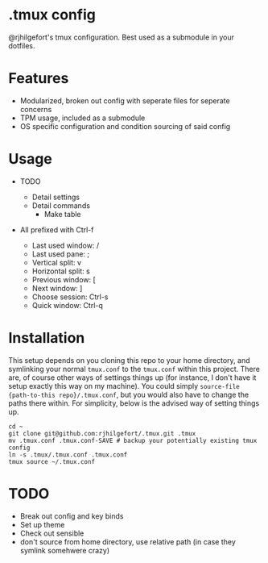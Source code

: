 # .tmux config
@rjhilgefort's tmux configuration. Best used as a submodule in your dotfiles.

# Features
- Modularized, broken out config with seperate files for seperate concerns
- TPM usage, included as a submodule
- OS specific configuration and condition sourcing of said config

# Usage
- TODO
  - Detail settings
  - Detail commands
    - Make table

- All prefixed with Ctrl-f
  - Last used window: /
  - Last used pane:   ;
  - Vertical split:   v
  - Horizontal split: s
  - Previous window:  [
  - Next window:      ]
  - Choose session:   Ctrl-s
  - Quick window:     Ctrl-q

# Installation

This setup depends on you cloning this repo to your home directory, and symlinking your normal `tmux.conf` to the `tmux.conf` within this project. There are, of course other ways of settings things up (for instance, I don't have it setup exactly this way on my machine). You could simply `source-file {path-to-this repo}/.tmux.conf`, but you would also have to change the paths there within. For simplicity, below is the advised way of setting things up.

```shell
cd ~
git clone git@github.com:rjhilgefort/.tmux.git .tmux
mv .tmux.conf .tmux.conf-SAVE # backup your potentially existing tmux config
ln -s .tmux/.tmux.conf .tmux.conf
tmux source ~/.tmux.conf
```

# TODO
- Break out config and key binds
- Set up theme
- Check out sensible
- don't source from home directory, use relative path (in case they symlink somehwere crazy)
